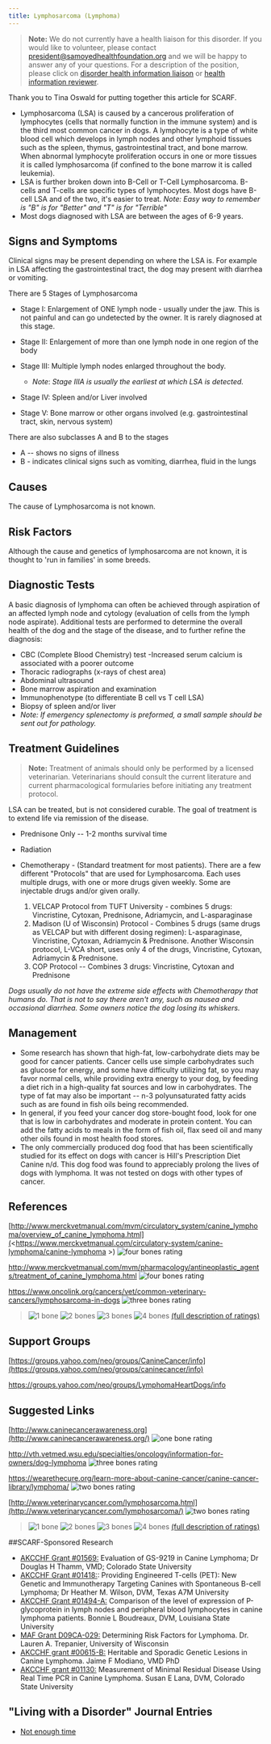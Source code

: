 ```yaml
---
title: Lymphosarcoma (Lymphoma)
---
```

> **Note:** We do not currently have a health liaison for this disorder.
> If you would like to volunteer, please contact
> [president@samoyedhealthfoundation.org](mailto:president@samoyedhealthfoundation.org?subject=Questions%20about%20becoming%20a%20Health%20Information%20Liaison%20or%20Reviewer)
> and we will be happy to answer any of your questions.
> For a description of the position, please click on
> [disorder health information liaison](/become-a-health-information-liaison)
> or
> [health information reviewer](/become-a-health-information-reviewer).

Thank you to Tina Oswald for putting together this article for SCARF.

* Lymphosarcoma (LSA) is caused by a cancerous proliferation of
  lymphocytes (cells that normally function in the immune system) and
  is the third most common cancer in dogs.  A lymphocyte is a type of
  white blood cell which develops in lymph nodes and other lymphoid
  tissues such as the  spleen, thymus, gastrointestinal tract, and
  bone marrow.  When abnormal lymphocyte proliferation occurs in one
  or more tissues it is called lymphosarcoma (if confined to the bone
  marrow it is called leukemia).
* LSA is further broken down into B-Cell or T-Cell Lymphosarcoma.
  B-cells and T-cells are specific types of lymphocytes.  Most dogs
  have B-cell LSA and of the two, it's easier to treat.  *Note: Easy
  way to remember is "B" is for "Better" and "T" is for "Terrible"*
* Most dogs diagnosed with LSA are between the ages of 6-9 years.

## Signs and Symptoms

Clinical signs may be present depending on where the LSA is.  For
example in LSA affecting the gastrointestinal tract, the dog may present
with diarrhea or vomiting.

There are 5 Stages of Lymphosarcoma

* Stage I:  Enlargement of ONE lymph node - usually under the jaw.
  This is not painful and can go undetected by the owner.  It is
  rarely diagnosed at this stage.
* Stage II: Enlargement of more than one lymph node in one region of
  the body
* Stage III: Multiple lymph nodes enlarged throughout the body.

  * *Note*: *Stage IIIA is usually the earliest at which LSA is detected.*
* Stage IV: Spleen and/or Liver involved
* Stage V: Bone  marrow or other organs involved (e.g.
  gastrointestinal tract, skin, nervous system)

There are also subclasses A and B  to the stages

* A -- shows no signs of illness
* B - indicates clinical signs such as vomiting, diarrhea, fluid in
  the lungs

## Causes

The cause of Lymphosarcoma is not known.

## Risk Factors

Although the cause and genetics of lymphosarcoma are not known, it is
thought to 'run in families' in some breeds.

## Diagnostic Tests

A basic diagnosis of lymphoma can often be achieved through aspiration
of an affected lymph node and cytology (evaluation of cells from the
lymph node aspirate).  Additional tests are performed to determine the
overall health of the dog and the stage of the disease, and to further
refine the diagnosis:

* CBC (Complete Blood Chemistry) test -Increased serum calcium is
  associated with a poorer outcome
* Thoracic radiographs (x-rays of chest area)
* Abdominal ultrasound
* Bone marrow aspiration and examination
* Immunophenotype (to differentiate B cell vs T cell LSA)
* Biopsy of spleen and/or liver
* *Note: If emergency
  splenectomy is preformed, a small sample should be sent out for
  pathology.*

## Treatment Guidelines

> **Note:** Treatment of animals should only be performed by a licensed
> veterinarian. Veterinarians should consult the current literature and
> current pharmacological formularies before initiating any treatment
> protocol.

LSA can be treated, but is not considered curable.  The goal of
treatment is to extend life via remission of the disease.

* Prednisone Only -- 1-2 months survival time
* Radiation
* Chemotherapy - (Standard treatment for most patients). There are a few different "Protocols" that are used for Lymphosarcoma.  Each uses multiple drugs, with one or more drugs  given weekly.  Some are injectable drugs and/or given orally.

  1. VELCAP Protocol from TUFT University - combines 5 drugs:  Vincristine, Cytoxan, Prednisone, Adriamycin, and L-asparaginase
  2. Madison (U of Wisconsin) Protocol - Combines 5 drugs (same drugs as VELCAP but with different dosing regimen):  L-asparaginase, Vincristine, Cytoxan, Adriamycin & Prednisone.  Another Wisconsin protocol, L-VCA short, uses only 4 of the drugs, Vincristine, Cytoxan, Adriamycin & Prednisone.
  3. COP Protocol -- Combines 3 drugs:  Vincristine, Cytoxan and Prednisone

*Dogs usually do not have the extreme side effects with Chemotherapy
that humans do.  That is not to say there aren't any, such as nausea and
occasional diarrhea. Some owners notice the dog losing its whiskers.*

## Management

* Some research has shown that high-fat, low-carbohydrate diets may be
  good for cancer patients.  Cancer cells use simple carbohydrates
  such as glucose for energy, and some have difficulty utilizing fat,
  so you may favor normal cells, while providing extra energy to your
  dog, by feeding a diet rich in a high-quality fat sources and low in
  carbohydrates. The type of fat may also be important -- n-3
  polyunsaturated fatty acids such as are found in fish oils being
  recommended.
* In general, if you feed your cancer dog store-bought food, look for
  one that is low in carbohydrates and moderate in protein content.
  You can add the fatty acids to meals in the form of fish oil, flax
  seed oil and many other oils found in most health food stores.
* The only commercially produced dog food that has been scientifically
  studied for its effect on dogs with cancer is Hill's Prescription
  Diet Canine n/d. This dog food was found to appreciably prolong the
  lives of dogs with lymphoma. It was not tested on dogs with other
  types of cancer.

## References

[http://www.merckvetmanual.com/mvm/circulatory_system/canine_lymphoma/overview_of_canine_lymphoma.html](<https://www.merckvetmanual.com/circulatory-system/canine-lymphoma/canine-lymphoma >)
![four bones
rating](/img/4-bones.gif)

<http://www.merckvetmanual.com/mvm/pharmacology/antineoplastic_agents/treatment_of_canine_lymphoma.html> ![four
bones
rating](/img/4-bones.gif)

<https://www.oncolink.org/cancers/vet/common-veterinary-cancers/lymphosarcoma-in-dogs>
![three bones
rating](/img/3-bones.gif)

> ![1 bone](/img/1-bone.gif)
> ![2 bones](/img/2-bones.gif)
> ![3 bones](/img/3-bones.gif)
> ![4 bones](/img/4-bones.gif)
> [(full description of ratings)](/diseases/ratings-what-do-they-mean)

## Support Groups

[https://groups.yahoo.com/neo/groups/CanineCancer/info](https://groups.yahoo.com/neo/groups/caninecancer/info)

<https://groups.yahoo.com/neo/groups/LymphomaHeartDogs/info>

## Suggested Links

[http://www.caninecancerawareness.org](http://www.caninecancerawareness.org/)
![one bone
rating](/img/1-bone.gif)

<http://vth.vetmed.wsu.edu/specialties/oncology/information-for-owners/dog-lymphoma>
![three bones
rating](/img/3-bones.gif)

<https://wearethecure.org/learn-more-about-canine-cancer/canine-cancer-library/lymphoma/>
![two bones
rating](/img/2-bones.gif)

[http://www.veterinarycancer.com/lymphosarcoma.html](http://www.veterinarycancer.com/lymphosarcoma/) ![two
bones
rating](/img/2-bones.gif)

> ![1 bone](/img/1-bone.gif)
> ![2 bones](/img/2-bones.gif)
> ![3 bones](/img/3-bones.gif)
> ![4 bones](/img/4-bones.gif)
> [(full description of ratings)](/diseases/ratings-what-do-they-mean)

##SCARF-Sponsored Research
* [ AKCCHF Grant #01569:](/research/current-studies/akcchf-grant-1569) Evaluation of GS-9219 in Canine Lymphoma; Dr Douglas H Thamm, VMD; Colorado State University
* [AKCCHF Grant #01418:](/research/current-studies/akcchf-grant-1418): Providing Engineered T-cells (PET): New Genetic and Immunotherapy Targeting Canines with Spontaneous B-cell Lymphoma; Dr Heather M. Wilson, DVM, Texas A7M University
* [AKCCHF Grant #01494-A:](/research/current-studies/akcchf-grant-01494-a) Comparison of the level of expression of P-glycoprotein in lymph nodes and peripheral blood lymphocytes in canine lymphoma patients. Bonnie L Boudreaux, DVM, Louisiana State University
* [MAF Grant D09CA-029:](/research/current-studies/morris-grant-d09ca-029) Determining Risk Factors for Lymphoma.  Dr. Lauren A. Trepanier, University of Wisconsin
* [AKCCHF grant #00615-B:](/research/current-studies/akcchf-grant-00615b) Heritable and Sporadic Genetic Lesions in Canine Lymphoma.  Jaime F Modiano, VMD PhD
* [AKCCHF grant #01130:](/research/current-studies/akcchf-grant-01130)  Measurement of Minimal Residual Disease Using Real Time PCR in Canine Lymphoma. Susan E Lana, DVM, Colorado State University


## "Living with a Disorder" Journal Entries

* [Not enough time](/diseases/lymphosarcoma-lymphoma-not-enough-time)
